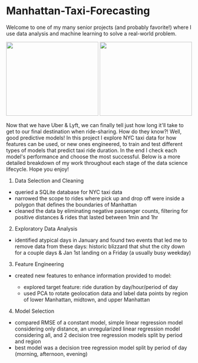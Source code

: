# Manhattan-Taxi-Forecasting

Welcome to one of my many senior projects (and probably favorite!) where I use data analysis and machine learning to solve a real-world problem. 

<p float="center">
  <img src="manhattan_aerial_view.jpeg" width="250" height="200" />
  <img src="manhattan_poylgon_of_data" width="250" height="200" /> 
</p>


Now that we have Uber & Lyft, we can finally tell just how long it'll take to get to our final destination when ride-sharing. How do they know?! Well, good  predictive models! In this project I explore NYC taxi data for how features can be used, or new ones engineered, to train and test different types of models that predict taxi ride duration. In the end I check each model's performance and choose the most successful. Below is a more detailed breakdown of my work throughout each stage of the data science lifecycle. Hope you enjoy!

1. Data Selection and Cleaning

  - queried a SQLite database for NYC taxi data
  - narrowed the scope to rides where pick up and drop off were inside a polygon that defines the boundaries of Manhattan
  - cleaned the data by eliminating negative passenger counts, filtering for positive distances & rides that lasted between 1min and 1hr 
  
2. Exploratory Data Analysis

  - identified atypical days in January and found two events that led me to remove data from these days: historic blizzard that shut the city down for a couple days & Jan 1st landing on a Friday (a usually busy weekday)
  
3. Feature Engineering

  - created new features to enhance information provided to model:
   
     - explored target feature: ride duration by day/hour/period of day 
     - used PCA to rotate geolocation data and label data points by region of lower Manhattan, midtown, and upper Manhattan 

4. Model Selection

  - compared RMSE of a constant model, simple linear regression model considering only distance, an unregularized linear regression model considering all, and 2 decision tree regression models split by period and region
  - best model was a decision tree regression model split by period of day (morning, afternoon, evening)
 
